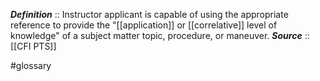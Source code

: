 ***Definition***    :: Instructor applicant is capable of using the appropriate reference to provide the "[[application]] or [[correlative]] level of knowledge" of a subject matter topic, procedure, or maneuver.
***Source***         :: [[CFI PTS]]

#glossary 